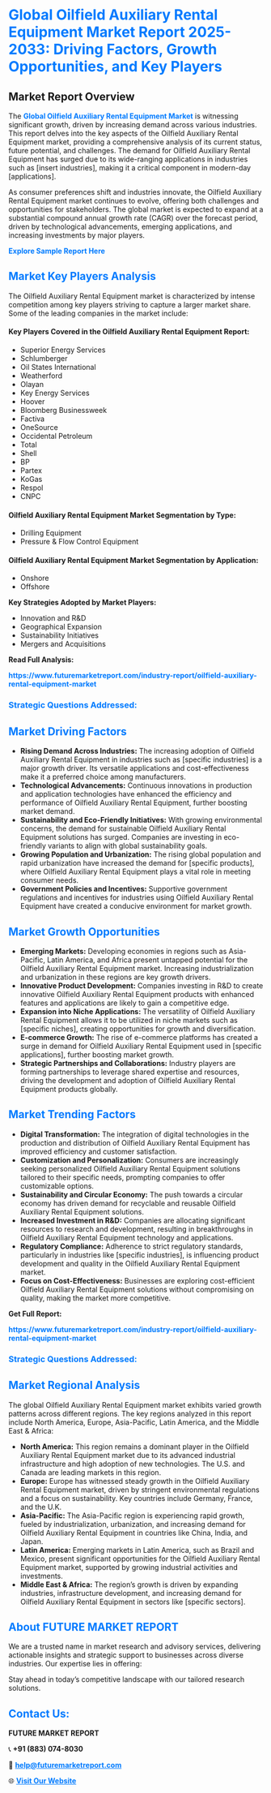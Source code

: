 <h1 style="color: #007BFF;">Global Oilfield Auxiliary Rental Equipment Market Report 2025-2033: Driving Factors, Growth Opportunities, and Key Players</h1>

<section id="overview">
<h2>Market Report Overview</h2>
<p>The <a href="https://www.futuremarketreport.com/industry-report/oilfield-auxiliary-rental-equipment-market" style="color: #007BFF; text-decoration: none;"><strong>Global Oilfield Auxiliary Rental Equipment Market</strong></a> is witnessing significant growth, driven by increasing demand across various industries. This report delves into the key aspects of the Oilfield Auxiliary Rental Equipment market, providing a comprehensive analysis of its current status, future potential, and challenges. The demand for Oilfield Auxiliary Rental Equipment has surged due to its wide-ranging applications in industries such as [insert industries], making it a critical component in modern-day [applications].</p>
<p>As consumer preferences shift and industries innovate, the Oilfield Auxiliary Rental Equipment market continues to evolve, offering both challenges and opportunities for stakeholders. The global market is expected to expand at a substantial compound annual growth rate (CAGR) over the forecast period, driven by technological advancements, emerging applications, and increasing investments by major players.</p>
</section>

<section id="overview">
<p><a href="https://www.futuremarketreport.com/request-sample/reportId=61469" style="color: #007BFF; text-decoration: none;"><strong>Explore Sample Report Here</strong></a></p>
</section>

<section id="key-players">
<h2 style="color: #007BFF;">Market Key Players Analysis</h2>
<p>The Oilfield Auxiliary Rental Equipment market is characterized by intense competition among key players striving to capture a larger market share. Some of the leading companies in the market include:</p>
<h4>Key Players Covered in the Oilfield Auxiliary Rental Equipment Report:</h4>
<ul><li>Superior Energy Services</li><li>Schlumberger</li><li>Oil States International</li><li>Weatherford</li><li>Olayan</li><li>Key Energy Services</li><li>Hoover</li><li>Bloomberg Businessweek</li><li>Factiva</li><li>OneSource</li><li>Occidental Petroleum</li><li>Total</li><li>Shell</li><li>BP</li><li>Partex</li><li>KoGas</li><li>Respol</li><li>CNPC</li></ul>
<h4>Oilfield Auxiliary Rental Equipment Market Segmentation by Type:</h4>
<ul><li>Drilling Equipment</li><li>Pressure &amp; Flow Control Equipment</li></ul>

<h4>Oilfield Auxiliary Rental Equipment Market Segmentation by Application:</h4>
<ul><li>Onshore</li><li>Offshore</li></ul>
<p><strong>Key Strategies Adopted by Market Players:</strong></p>
<ul>
<li>Innovation and R&D</li>
<li>Geographical Expansion</li>
<li>Sustainability Initiatives</li>
<li>Mergers and Acquisitions</li>
</ul>
</section>

<section>
<p><strong>Read Full Analysis: </strong></p><a href="https://www.futuremarketreport.com/industry-report/oilfield-auxiliary-rental-equipment-market" style="color: #007BFF; text-decoration: none;"><strong>https://www.futuremarketreport.com/industry-report/oilfield-auxiliary-rental-equipment-market</strong></a>
<h3 style="color: #007BFF;">Strategic Questions Addressed:</h3>
</section>

<section id="driving-factors">
<h2 style="color: #007BFF;">Market Driving Factors</h2>
<ul>
<li><strong>Rising Demand Across Industries:</strong> The increasing adoption of Oilfield Auxiliary Rental Equipment in industries such as [specific industries] is a major growth driver. Its versatile applications and cost-effectiveness make it a preferred choice among manufacturers.</li>
<li><strong>Technological Advancements:</strong> Continuous innovations in production and application technologies have enhanced the efficiency and performance of Oilfield Auxiliary Rental Equipment, further boosting market demand.</li>
<li><strong>Sustainability and Eco-Friendly Initiatives:</strong> With growing environmental concerns, the demand for sustainable Oilfield Auxiliary Rental Equipment solutions has surged. Companies are investing in eco-friendly variants to align with global sustainability goals.</li>
<li><strong>Growing Population and Urbanization:</strong> The rising global population and rapid urbanization have increased the demand for [specific products], where Oilfield Auxiliary Rental Equipment plays a vital role in meeting consumer needs.</li>
<li><strong>Government Policies and Incentives:</strong> Supportive government regulations and incentives for industries using Oilfield Auxiliary Rental Equipment have created a conducive environment for market growth.</li>
</ul>
</section>

<section id="growth-opportunities">
<h2 style="color: #007BFF;">Market Growth Opportunities</h2>
<ul>
<li><strong>Emerging Markets:</strong> Developing economies in regions such as Asia-Pacific, Latin America, and Africa present untapped potential for the Oilfield Auxiliary Rental Equipment market. Increasing industrialization and urbanization in these regions are key growth drivers.</li>
<li><strong>Innovative Product Development:</strong> Companies investing in R&D to create innovative Oilfield Auxiliary Rental Equipment products with enhanced features and applications are likely to gain a competitive edge.</li>
<li><strong>Expansion into Niche Applications:</strong> The versatility of Oilfield Auxiliary Rental Equipment allows it to be utilized in niche markets such as [specific niches], creating opportunities for growth and diversification.</li>
<li><strong>E-commerce Growth:</strong> The rise of e-commerce platforms has created a surge in demand for Oilfield Auxiliary Rental Equipment used in [specific applications], further boosting market growth.</li>
<li><strong>Strategic Partnerships and Collaborations:</strong> Industry players are forming partnerships to leverage shared expertise and resources, driving the development and adoption of Oilfield Auxiliary Rental Equipment products globally.</li>
</ul>
</section>

<section id="trending-factors">
<h2 style="color: #007BFF;">Market Trending Factors</h2>
<ul>
<li><strong>Digital Transformation:</strong> The integration of digital technologies in the production and distribution of Oilfield Auxiliary Rental Equipment has improved efficiency and customer satisfaction.</li>
<li><strong>Customization and Personalization:</strong> Consumers are increasingly seeking personalized Oilfield Auxiliary Rental Equipment solutions tailored to their specific needs, prompting companies to offer customizable options.</li>
<li><strong>Sustainability and Circular Economy:</strong> The push towards a circular economy has driven demand for recyclable and reusable Oilfield Auxiliary Rental Equipment solutions.</li>
<li><strong>Increased Investment in R&D:</strong> Companies are allocating significant resources to research and development, resulting in breakthroughs in Oilfield Auxiliary Rental Equipment technology and applications.</li>
<li><strong>Regulatory Compliance:</strong> Adherence to strict regulatory standards, particularly in industries like [specific industries], is influencing product development and quality in the Oilfield Auxiliary Rental Equipment market.</li>
<li><strong>Focus on Cost-Effectiveness:</strong> Businesses are exploring cost-efficient Oilfield Auxiliary Rental Equipment solutions without compromising on quality, making the market more competitive.</li>
</ul>
</section>

<section>
<p><strong>Get Full Report: </strong></p><a href="https://www.futuremarketreport.com/industry-report/oilfield-auxiliary-rental-equipment-market" style="color: #007BFF; text-decoration: none;"><strong>https://www.futuremarketreport.com/industry-report/oilfield-auxiliary-rental-equipment-market</strong></a>
<h3 style="color: #007BFF;">Strategic Questions Addressed:</h3>
</section>


<section id="regional-analysis">
<h2 style="color: #007BFF;">Market Regional Analysis</h2>
<p>The global Oilfield Auxiliary Rental Equipment market exhibits varied growth patterns across different regions. The key regions analyzed in this report include North America, Europe, Asia-Pacific, Latin America, and the Middle East & Africa:</p>
<ul>
<li><strong>North America:</strong> This region remains a dominant player in the Oilfield Auxiliary Rental Equipment market due to its advanced industrial infrastructure and high adoption of new technologies. The U.S. and Canada are leading markets in this region.</li>
<li><strong>Europe:</strong> Europe has witnessed steady growth in the Oilfield Auxiliary Rental Equipment market, driven by stringent environmental regulations and a focus on sustainability. Key countries include Germany, France, and the U.K.</li>
<li><strong>Asia-Pacific:</strong> The Asia-Pacific region is experiencing rapid growth, fueled by industrialization, urbanization, and increasing demand for Oilfield Auxiliary Rental Equipment in countries like China, India, and Japan.</li>
<li><strong>Latin America:</strong> Emerging markets in Latin America, such as Brazil and Mexico, present significant opportunities for the Oilfield Auxiliary Rental Equipment market, supported by growing industrial activities and investments.</li>
<li><strong>Middle East & Africa:</strong> The region’s growth is driven by expanding industries, infrastructure development, and increasing demand for Oilfield Auxiliary Rental Equipment in sectors like [specific sectors].</li>
</ul>
</section>

<footer>
<h2 style="color: #007BFF;">About FUTURE MARKET REPORT</h2>
<p>We are a trusted name in market research and advisory services, delivering actionable insights and strategic support to businesses across diverse industries. Our expertise lies in offering:</p>

<p>Stay ahead in today’s competitive landscape with our tailored research solutions.</p>

<h2 style="color: #007BFF;">Contact Us:</h2>
<p><strong>FUTURE MARKET REPORT</strong></p>
<p>📞 <strong>+91 (883) 074-8030</strong></p>
<p>📧 <strong><a href="mailto:help@futuremarketreport.com" style="color: #007BFF;">help@futuremarketreport.com</a></strong></p>
<p>🌐 <strong><a href="https://www.futuremarketreport.com/" style="color: #007BFF;">Visit Our Website</a></strong></p>
</footer>